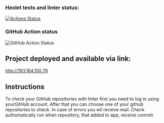 ### Hexlet tests and linter status:
[![Actions Status](https://github.com/PavelKonkin/rails-project-66/workflows/hexlet-check/badge.svg)](https://github.com/PavelKonkin/rails-project-66/actions)

### GitHub Action status
![GitHub Action Status](https://github.com/PavelKonkin/rails-project-66/actions/workflows/github_action.yml/badge.svg)

## Project deployed and available via link: 
http://193.164.150.79

## Instructions

To check your GitHub repositories with linter first you need to log in using yourGitHub account. After that you can choose one of your github repositories to check. In case of errors you wil receive mail. Check authomatically run when repository, that added to app, receive commit.
 